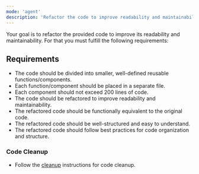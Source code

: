 ```yaml
---
mode: 'agent'
description: 'Refactor the code to improve readability and maintainability.'
---
```


Your goal is to refactor the provided code to improve its readability and maintainability. For that you must fulfill the following requirements:

## Requirements

- The code should be divided into smaller, well-defined reusable functions/components.
- Each function/component should be placed in a separate file.
- Each component should not exceed 200 lines of code.
- The code should be refactored to improve readability and maintainability.
- The refactored code should be functionally equivalent to the original code.
- The refactored code should be well-structured and easy to understand.
- The refactored code should follow best practices for code organization and structure.

### Code Cleanup

- Follow the [cleanup](./cleanup.prompt.md) instructions for code cleanup.
